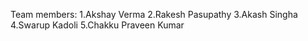 Team members:
1.Akshay Verma
2.Rakesh Pasupathy
3.Akash Singha
4.Swarup Kadoli
5.Chakku Praveen Kumar